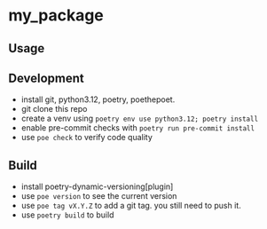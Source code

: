 my_package
==========
## Usage

## Development
* install git, python3.12, poetry, poethepoet.
* git clone this repo
* create a venv using `poetry env use python3.12; poetry install`
* enable pre-commit checks with `poetry run pre-commit install`
* use `poe check` to verify code quality

## Build
* install poetry-dynamic-versioning[plugin]
* use `poe version` to see the current version
* use `poe tag vX.Y.Z` to add a git tag. you still need to push it.
* use `poetry build` to build
